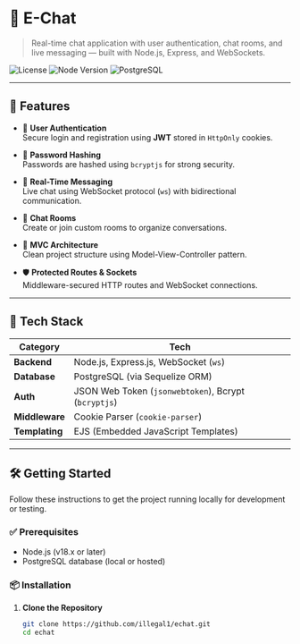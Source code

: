# 💬 E-Chat

> Real-time chat application with user authentication, chat rooms, and live messaging — built with Node.js, Express, and WebSockets.

![License](https://img.shields.io/github/license/illegal1/echat?style=flat-square)
![Node Version](https://img.shields.io/badge/Node.js-18.x-blue?style=flat-square)
![PostgreSQL](https://img.shields.io/badge/PostgreSQL-Relational%20Database-blue?style=flat-square)

---

## 🚀 Features

- 🔐 **User Authentication**  
  Secure login and registration using **JWT** stored in `HttpOnly` cookies.

- 🔑 **Password Hashing**  
  Passwords are hashed using `bcryptjs` for strong security.

- 🔁 **Real-Time Messaging**  
  Live chat using WebSocket protocol (`ws`) with bidirectional communication.

- 💬 **Chat Rooms**  
  Create or join custom rooms to organize conversations.

- 🧠 **MVC Architecture**  
  Clean project structure using Model-View-Controller pattern.

- 🛡️ **Protected Routes & Sockets**  
  Middleware-secured HTTP routes and WebSocket connections.

---

## 🧱 Tech Stack

| Category       | Tech                                                         |
|----------------|--------------------------------------------------------------|
| **Backend**    | Node.js, Express.js, WebSocket (`ws`)                        |
| **Database**   | PostgreSQL (via Sequelize ORM)                               |
| **Auth**       | JSON Web Token (`jsonwebtoken`), Bcrypt (`bcryptjs`)         |
| **Middleware** | Cookie Parser (`cookie-parser`)                              |
| **Templating** | EJS (Embedded JavaScript Templates)                          |

---

## 🛠️ Getting Started

Follow these instructions to get the project running locally for development or testing.

### ✅ Prerequisites

- Node.js (v18.x or later)
- PostgreSQL database (local or hosted)

### 📦 Installation

1. **Clone the Repository**

   ```bash
   git clone https://github.com/illegal1/echat.git
   cd echat
